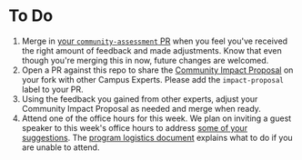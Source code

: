 # To Do

1. Merge in [your `community-assessment` PR](https://github.com/campus-experts/fall-2016/pulls?q=is%3Apr+is%3Aopen+label%3Acommunity-assessment) when you feel you've received the right amount of feedback and made adjustments. Know that even though you're merging this in now, future changes are welcomed.
1. Open a PR against this repo to share the [Community Impact Proposal](../docs/community-impact-proposal.md) on your fork with other Campus Experts. Please add the `impact-proposal` label to your PR.
1. Using the feedback you gained from other experts, adjust your Community Impact Proposal as needed and merge when ready.
1. Attend one of the office hours for this week. We plan on inviting a guest speaker to this week's office hours to address [some of your suggestions](https://github.com/campus-experts/fall-2016/issues/1). The [program logistics document](../docs/logistics.md) explains what to do if you are unable to attend.
